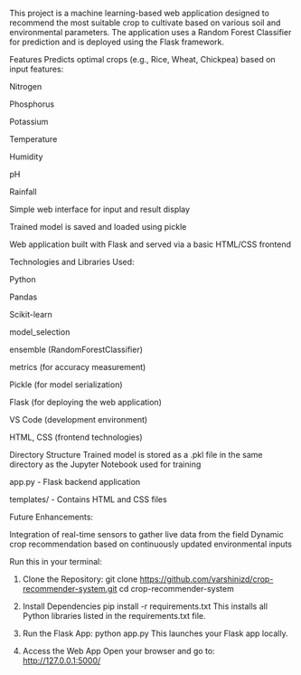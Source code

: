 This project is a machine learning-based web application designed to recommend the most suitable crop to cultivate based on various soil and environmental parameters. The application uses a Random Forest Classifier for prediction and is deployed using the Flask framework.

Features
Predicts optimal crops (e.g., Rice, Wheat, Chickpea) based on input features:

Nitrogen

Phosphorus

Potassium

Temperature

Humidity

pH

Rainfall

Simple web interface for input and result display

Trained model is saved and loaded using pickle

Web application built with Flask and served via a basic HTML/CSS frontend

Technologies and Libraries Used:

Python

Pandas

Scikit-learn

model_selection

ensemble (RandomForestClassifier)

metrics (for accuracy measurement)

Pickle (for model serialization)

Flask (for deploying the web application)

VS Code (development environment)

HTML, CSS (frontend technologies)

Directory Structure
Trained model is stored as a .pkl file in the same directory as the Jupyter Notebook used for training

app.py - Flask backend application

templates/ - Contains HTML and CSS files

Future Enhancements:

Integration of real-time sensors to gather live data from the field
Dynamic crop recommendation based on continuously updated environmental inputs

Run this in your terminal:
1. Clone the Repository:
   git clone https://github.com/varshinizd/crop-recommender-system.git
   cd crop-recommender-system
   
3. Install Dependencies
   pip install -r requirements.txt
   This installs all Python libraries listed in the requirements.txt file.

4. Run the Flask App:
   python app.py
   This launches your Flask app locally.

4. Access the Web App
   Open your browser and go to: http://127.0.0.1:5000/


